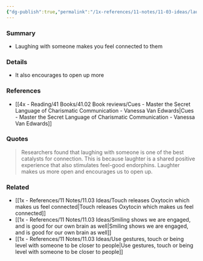 ```yaml
---
{"dg-publish":true,"permalink":"/1x-references/11-notes/11-03-ideas/laugh-with-someone-to-feel-better-connected-to-them/","title":"Laugh with someone to feel better connected to them","created":"2024-08-18T20:28:38.513+03:00","updated":"2024-08-18T21:22:06.499+03:00"}
---
```



### Summary
- Laughing with someone makes you feel connected to them

### Details
- It also encourages to open up more

### References
- [[4x - Reading/41 Books/41.02 Book reviews/Cues - Master the Secret Language of Charismatic Communication - Vanessa Van Edwards\|Cues - Master the Secret Language of Charismatic Communication - Vanessa Van Edwards]]

### Quotes
> Researchers found that laughing with someone is one of the best catalysts for connection. This is because laughter is a shared positive experience that also stimulates feel-good endorphins. Laughter makes us more open and encourages us to open up.


### Related
- [[1x - References/11 Notes/11.03 Ideas/Touch releases Oxytocin which makes us feel connected\|Touch releases Oxytocin which makes us feel connected]]
- [[1x - References/11 Notes/11.03 Ideas/Smiling shows we are engaged, and is good for our own brain as well\|Smiling shows we are engaged, and is good for our own brain as well]]
- [[1x - References/11 Notes/11.03 Ideas/Use gestures, touch or being level with someone to be closer to  people\|Use gestures, touch or being level with someone to be closer to  people]]